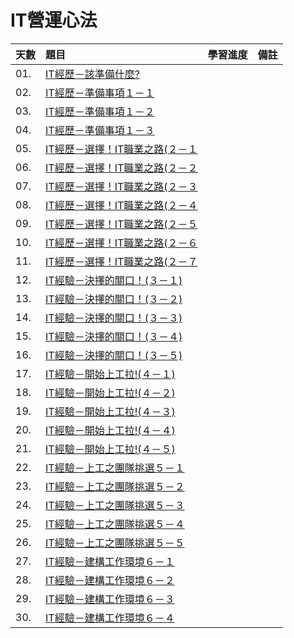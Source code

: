# IT營運心法

天數 | 題目 | 學習進度 | 備註
| :- | :- | :- | :- |
| 01. | [IT經歷－該準備什麼?](https://ithelp.ithome.com.tw/articles/10098711) | | 
| 02. | [IT經歷－準備事項１－１](https://ithelp.ithome.com.tw/articles/10098867) | | 
| 03. | [IT經歷－準備事項１－２](https://ithelp.ithome.com.tw/articles/10099048) | | 
| 04. | [IT經歷－準備事項１－３](https://ithelp.ithome.com.tw/articles/10099236) | | 
| 05. | [IT經歷－選擇！IT職業之路(２－１](https://ithelp.ithome.com.tw/articles/10099412) | | 
| 06. | [IT經歷－選擇！IT職業之路(２－２](https://ithelp.ithome.com.tw/articles/10099603) | | 
| 07. | [IT經歷－選擇！IT職業之路(２－３](https://ithelp.ithome.com.tw/articles/10099783) | | 
| 08. | [IT經歷－選擇！IT職業之路(２－４](https://ithelp.ithome.com.tw/articles/10099941) | | 
| 09. | [IT經歷－選擇！IT職業之路(２－５](https://ithelp.ithome.com.tw/articles/10100176) | | 
| 10. | [IT經歷－選擇！IT職業之路(２－６](https://ithelp.ithome.com.tw/articles/10100434) | | 
| 11. | [IT經歷－選擇！IT職業之路(２－７](https://ithelp.ithome.com.tw/articles/10100649) | | 
| 12. | [IT經驗－決擇的關口！(３－１)](https://ithelp.ithome.com.tw/articles/10100959) | | 
| 13. | [IT經驗－決擇的關口！(３－２)](https://ithelp.ithome.com.tw/articles/10101206) | | 
| 14. | [IT經驗－決擇的關口！(３－３)](https://ithelp.ithome.com.tw/articles/10101416) | | 
| 15. | [IT經驗－決擇的關口！(３－４)](https://ithelp.ithome.com.tw/articles/10101653) | | 
| 16. | [IT經驗－決擇的關口！(３－５)](https://ithelp.ithome.com.tw/articles/10101923) | | 
| 17. | [IT經驗－開始上工拉!(４－１)](https://ithelp.ithome.com.tw/articles/10102397) | | 
| 18. | [IT經驗－開始上工拉!(４－２)](https://ithelp.ithome.com.tw/articles/10102701) | | 
| 19. | [IT經驗－開始上工拉!(４－３)](https://ithelp.ithome.com.tw/articles/10103073) | | 
| 20. | [IT經驗－開始上工拉!(４－４)](https://ithelp.ithome.com.tw/articles/10103392) | | 
| 21. | [IT經驗－開始上工拉!(４－５)](https://ithelp.ithome.com.tw/articles/10103710) | | 
| 22. | [IT經驗－上工之團隊挑選５－１](https://ithelp.ithome.com.tw/articles/10104019) | | 
| 23. | [IT經驗－上工之團隊挑選５－２](https://ithelp.ithome.com.tw/articles/10104351) | | 
| 24. | [IT經驗－上工之團隊挑選５－３](https://ithelp.ithome.com.tw/articles/10104697) | | 
| 25. | [IT經驗－上工之團隊挑選５－４](https://ithelp.ithome.com.tw/articles/10105025) | | 
| 26. | [IT經驗－上工之團隊挑選５－５](https://ithelp.ithome.com.tw/articles/10105360) | | 
| 27. | [IT經驗－建構工作環境６－１](https://ithelp.ithome.com.tw/articles/10105691) | | 
| 28. | [IT經驗－建構工作環境６－２](https://ithelp.ithome.com.tw/articles/10105978) | | 
| 29. | [IT經驗－建構工作環境６－３](https://ithelp.ithome.com.tw/articles/10106265) | | 
| 30. | [IT經驗－建構工作環境６－４](https://ithelp.ithome.com.tw/articles/10106686) | | 

